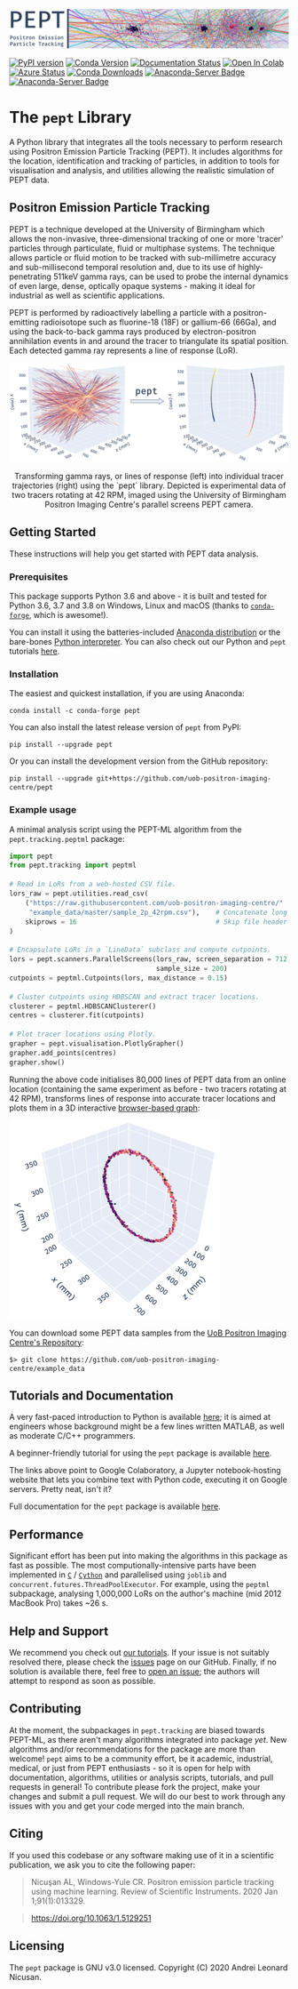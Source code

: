![](https://github.com/uob-positron-imaging-centre/misc-hosting/blob/master/logo.png?raw=true)

[![PyPI version](https://badge.fury.io/py/pept.svg)](https://badge.fury.io/py/pept)
[![Conda Version](https://img.shields.io/conda/vn/conda-forge/pept.svg)](https://anaconda.org/conda-forge/pept)
[![Documentation Status](https://readthedocs.org/projects/pept/badge/?version=latest)](https://pept.readthedocs.io/en/latest/?badge=latest)
[![Open In Colab](https://colab.research.google.com/assets/colab-badge.svg)](https://colab.research.google.com/drive/1G8XHP9zWMMDVu23PXzANLCOKNP_RjBEO)
[![Azure Status](https://dev.azure.com/conda-forge/feedstock-builds/_apis/build/status/pept-feedstock?branchName=master)](https://dev.azure.com/conda-forge/feedstock-builds/_build/latest?definitionId=10178&branchName=master)
[![Conda Downloads](https://img.shields.io/conda/dn/conda-forge/pept.svg)](https://anaconda.org/conda-forge/pept)
[![Anaconda-Server Badge](https://anaconda.org/conda-forge/pept/badges/platforms.svg)](https://anaconda.org/conda-forge/pept)
[![Anaconda-Server Badge](https://anaconda.org/conda-forge/pept/badges/latest_release_date.svg)](https://anaconda.org/conda-forge/pept)



# The `pept` Library

A Python library that integrates all the tools necessary to perform research using Positron Emission Particle Tracking (PEPT). It includes algorithms for the location, identification and tracking of particles, in addition to tools for visualisation and analysis, and utilities allowing the realistic simulation of PEPT data.


## Positron Emission Particle Tracking
PEPT is a technique developed at the University of Birmingham which allows the non-invasive, three-dimensional tracking of one or more 'tracer' particles through particulate, fluid or multiphase systems. The technique allows particle or fluid motion to be tracked with sub-millimetre accuracy and sub-millisecond temporal resolution and, due to its use of highly-penetrating 511keV gamma rays, can be used to probe the internal dynamics of even large, dense, optically opaque systems - making it ideal for industrial as well as scientific applications.

PEPT is performed by radioactively labelling a particle with a positron-emitting radioisotope such as fluorine-18 (18F) or gallium-66 (66Ga), and using the back-to-back gamma rays produced by electron-positron annihilation events in and around the tracer to triangulate its spatial position. Each detected gamma ray represents a line of response (LoR).

![Transforming LoRs into trajectories using `pept`](https://github.com/uob-positron-imaging-centre/misc-hosting/blob/master/pept_transformation.png?raw=true)
<div style = "text-align: center"> Transforming gamma rays, or lines of response (left) into individual tracer trajectories (right) using the `pept` library. Depicted is experimental data of two tracers rotating at 42 RPM, imaged using the University of Birmingham Positron Imaging Centre's parallel screens PEPT camera. </div> 


## Getting Started

These instructions will help you get started with PEPT data analysis.


### Prerequisites

This package supports Python 3.6 and above - it is built and tested for Python 3.6, 3.7 and 3.8 on Windows, Linux and macOS (thanks to [`conda-forge`](https://conda-forge.org/), which is awesome!).

You can install it using the batteries-included [Anaconda distribution](https://www.anaconda.com/products/individual) or the bare-bones [Python interpreter](https://www.python.org/downloads/). You can also check out our Python and `pept` tutorials [here](https://github.com/uob-positron-imaging-centre/tutorials).


### Installation

The easiest and quickest installation, if you are using Anaconda:

```
conda install -c conda-forge pept
```

You can also install the latest release version of `pept` from PyPI:

```
pip install --upgrade pept
```

Or you can install the development version from the GitHub repository:

```
pip install --upgrade git+https://github.com/uob-positron-imaging-centre/pept
```


### Example usage

A minimal analysis script using the PEPT-ML algorithm from the `pept.tracking.peptml` package:

```python
import pept
from pept.tracking import peptml

# Read in LoRs from a web-hosted CSV file.
lors_raw = pept.utilities.read_csv(
    ("https://raw.githubusercontent.com/uob-positron-imaging-centre/"
     "example_data/master/sample_2p_42rpm.csv"),    # Concatenate long string
    skiprows = 16                                   # Skip file header
)

# Encapsulate LoRs in a `LineData` subclass and compute cutpoints.
lors = pept.scanners.ParallelScreens(lors_raw, screen_separation = 712,
                                     sample_size = 200)
cutpoints = peptml.Cutpoints(lors, max_distance = 0.15)

# Cluster cutpoints using HDBSCAN and extract tracer locations.
clusterer = peptml.HDBSCANClusterer()
centres = clusterer.fit(cutpoints)

# Plot tracer locations using Plotly.
grapher = pept.visualisation.PlotlyGrapher()
grapher.add_points(centres)
grapher.show()
```

Running the above code initialises 80,000 lines of PEPT data from an online location (containing the same experiment as before - two tracers rotating at 42 RPM), transforms lines of response into accurate tracer locations and plots them in a 3D interactive [browser-based graph](https://uob-positron-imaging-centre.github.io/live/sample_42rpm):

![LoRs analysed using the PEPT-ML minimal script](https://github.com/uob-positron-imaging-centre/misc-hosting/blob/master/pept_centres.png?raw=true)

You can download some PEPT data samples from the [UoB Positron Imaging Centre's Repository](https://github.com/uob-positron-imaging-centre/example_data):

```
$> git clone https://github.com/uob-positron-imaging-centre/example_data
```


## Tutorials and Documentation

A very fast-paced introduction to Python is available [here](https://colab.research.google.com/drive/1Uq8Ppiv8jR-XSVsKZMcCUNuXW-l6n_RI?usp=sharing); it is aimed at engineers whose background might be a few lines written MATLAB, as well as moderate C/C++ programmers.

A beginner-friendly tutorial for using the `pept` package is available [here](https://colab.research.google.com/drive/1G8XHP9zWMMDVu23PXzANLCOKNP_RjBEO).

The links above point to Google Colaboratory, a Jupyter notebook-hosting website that lets you combine text with Python code, executing it on Google servers. Pretty neat, isn't it?

Full documentation for the `pept` package is available [here](https://uob-positron-imaging-centre.github.io).


## Performance

Significant effort has been put into making the algorithms in this package as fast as possible. The most computionally-intensive parts have been implemented in [`C`](https://github.com/uob-positron-imaging-centre/pept/search?l=c) / [`Cython`](https://github.com/uob-positron-imaging-centre/pept/search?l=Cython) and parallelised using `joblib` and `concurrent.futures.ThreadPoolExecutor`. For example, using the `peptml` subpackage, analysing 1,000,000 LoRs on the author's machine (mid 2012 MacBook Pro) takes ~26 s.


## Help and Support

We recommend you check out [our tutorials](https://colab.research.google.com/drive/1G8XHP9zWMMDVu23PXzANLCOKNP_RjBEO). If your issue is not suitably resolved there, please check the [issues](https://github.com/uob-positron-imaging-centre/pept/issues) page on our GitHub. Finally, if no solution is available there, feel free to [open an issue](https://github.com/uob-positron-imaging-centre/pept/issues/new); the authors will attempt to respond as soon as possible.


## Contributing

At the moment, the subpackages in `pept.tracking` are biased towards PEPT-ML,
as there aren't many algorithms integrated into package *yet*. New algorithms
and/or recommendations for the package are more than welcome! `pept` aims to be
a community effort, be it academic, industrial, medical, or just from PEPT
enthusiasts - so it is open for help with documentation, algorithms, utilities
or analysis scripts, tutorials, and pull requests in general! To contribute please fork the project, make your changes and submit a pull request. We will do our best to work through any issues with you and get your code merged into the main branch.


## Citing

If you used this codebase or any software making use of it in a scientific
publication, we ask you to cite the following paper:

> Nicuşan AL, Windows-Yule CR. Positron emission particle tracking using machine learning. Review of Scientific Instruments. 2020 Jan 1;91(1):013329.

> https://doi.org/10.1063/1.5129251


## Licensing

The `pept` package is GNU v3.0 licensed.
Copyright (C) 2020 Andrei Leonard Nicusan.





